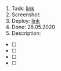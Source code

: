 1. Task: [link](https://github.com/)
2. Screenshot:
3. Deploy: [link](https://github.com/)
4. Done: 28.05.2020
5. Description: 


  - [ ] 
  - [ ] 
  - [ ] 
  - [ ] 